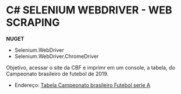 # C# SELENIUM WEBDRIVER - WEB SCRAPING
**NUGET**

- Selenium.WebDriver
- Selenium.WebDriver.ChromeDriver

Objetivo, acessar o site da CBF e imprimr em um console, a tabela, do Campeonato brasileiro de futebol de 2019.

- Endereço: [Tabela Campeonato brasileiro Futebol serie A](https://www.cbf.com.br/futebol-brasileiro/competicoes/campeonato-brasileiro-serie-a/2019)
